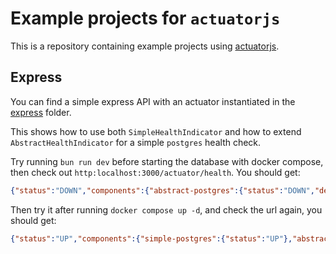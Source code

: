 # Example projects for `actuatorjs`

This is a repository containing example projects using [actuatorjs](https://github.com/actuatorjs/actuatorjs).

## Express

You can find a simple express API with an actuator instantiated in the [express](./express) folder.

This shows how to use both `SimpleHealthIndicator` and how to extend `AbstractHealthIndicator` for a simple `postgres` health check.

Try running `bun run dev` before starting the database with docker compose, then check out `http:localhost:3000/actuator/health`.
You should get:

```json
{"status":"DOWN","components":{"abstract-postgres":{"status":"DOWN","details":{"error":"connect ECONNREFUSED ::1:5432; connect ECONNREFUSED 127.0.0.1:5432"}},"simple-postgres":{"status":"DOWN","details":{"error":"connect ECONNREFUSED ::1:5432; connect ECONNREFUSED 127.0.0.1:5432"}}}}
```

Then try it after running `docker compose up -d`, and check the url again, you should get:

```json
{"status":"UP","components":{"simple-postgres":{"status":"UP"},"abstract-postgres":{"status":"UP"}}}
```
